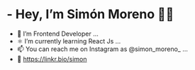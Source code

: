 # - Hey, I’m Simón Moreno 👋🏼 
- 👀 I’m Frontend Developer ...
- ⚛️ I’m currently learning React Js ...
- 📫 You can reach me on Instagram as @simon_moreno_ ...
- 🌱 https://linkr.bio/simon

<!---
Simon-M20/Simon-M20 is a ✨ special ✨ repository because its `README.md` (this file) appears on your GitHub profile.
You can click the Preview link to take a look at your changes.
--->
